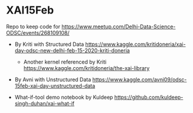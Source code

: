 # XAI15Feb
Repo to keep code for https://www.meetup.com/Delhi-Data-Science-ODSC/events/268109108/

- By Kriti with Structured Data https://www.kaggle.com/kritidoneria/xai-day-odsc-new-delhi-feb-15-2020-kriti-doneria 

  - Another kernel referenced by Kriti https://www.kaggle.com/kritidoneria/the-xai-library

- By Avni with Unstructured Data https://www.kaggle.com/avni09/odsc-15feb-xai-day-unstructured-data

- What-if-tool demo notebook by Kuldeep https://github.com/kuldeep-singh-duhan/xai-what-if
